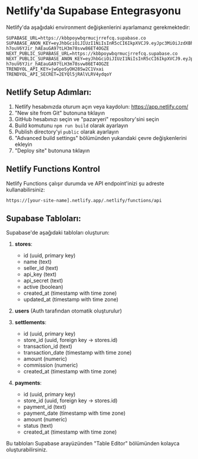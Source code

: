 # Netlify'da Supabase Entegrasyonu

Netlify'da aşağıdaki environment değişkenlerini ayarlamanız gerekmektedir:

```
SUPABASE_URL=https://kbbpoywbqrmucjrrefcq.supabase.co
SUPABASE_ANON_KEY=eyJhbGciOiJIUzI1NiIsInR5cCI6IkpXVCJ9.eyJpc3MiOiJzdXBhYmFzZSIsInJlZiI6ImtiYnBveXdicXJtdWNqcnJlZmNxIiwicm9sZSI6ImFub24iLCJpYXQiOjE3NTAwNTUzNDMsImV4cCI6MjA2NTYzMTM0M30.fN9-h7ouV6YJir_hAEauGA97tLH3m78svw86ET4OGZE
NEXT_PUBLIC_SUPABASE_URL=https://kbbpoywbqrmucjrrefcq.supabase.co
NEXT_PUBLIC_SUPABASE_ANON_KEY=eyJhbGciOiJIUzI1NiIsInR5cCI6IkpXVCJ9.eyJpc3MiOiJzdXBhYmFzZSIsInJlZiI6ImtiYnBveXdicXJtdWNqcnJlZmNxIiwicm9sZSI6ImFub24iLCJpYXQiOjE3NTAwNTUzNDMsImV4cCI6MjA2NTYzMTM0M30.fN9-h7ouV6YJir_hAEauGA97tLH3m78svw86ET4OGZE
TRENDYOL_API_KEY=jwGpoSyOH28Sw2C1Vxai
TRENDYOL_API_SECRET=2EYQl5jRAlVLRV4ydqoY
```

## Netlify Setup Adımları:

1. Netlify hesabınızda oturum açın veya kaydolun: https://app.netlify.com/
2. "New site from Git" butonuna tıklayın
3. GitHub hesabınızı seçin ve "pazaryeri" repository'sini seçin
4. Build komutunu `npm run build` olarak ayarlayın
5. Publish directory'yi `public` olarak ayarlayın
6. "Advanced build settings" bölümünden yukarıdaki çevre değişkenlerini ekleyin
7. "Deploy site" butonuna tıklayın

## Netlify Functions Kontrol

Netlify Functions çalışır durumda ve API endpoint'inizi şu adreste kullanabilirsiniz:
```
https://[your-site-name].netlify.app/.netlify/functions/api
```

## Supabase Tabloları:

Supabase'de aşağıdaki tabloları oluşturun:

1. **stores**:
   - id (uuid, primary key)
   - name (text)
   - seller_id (text)
   - api_key (text)
   - api_secret (text)
   - active (boolean)
   - created_at (timestamp with time zone)
   - updated_at (timestamp with time zone)

2. **users** (Auth tarafından otomatik oluşturulur)

3. **settlements**:
   - id (uuid, primary key)
   - store_id (uuid, foreign key -> stores.id)
   - transaction_id (text)
   - transaction_date (timestamp with time zone)
   - amount (numeric)
   - commission (numeric)
   - created_at (timestamp with time zone)

4. **payments**:
   - id (uuid, primary key)
   - store_id (uuid, foreign key -> stores.id)
   - payment_id (text)
   - payment_date (timestamp with time zone)
   - amount (numeric)
   - status (text)
   - created_at (timestamp with time zone)

Bu tabloları Supabase arayüzünden "Table Editor" bölümünden kolayca oluşturabilirsiniz.
